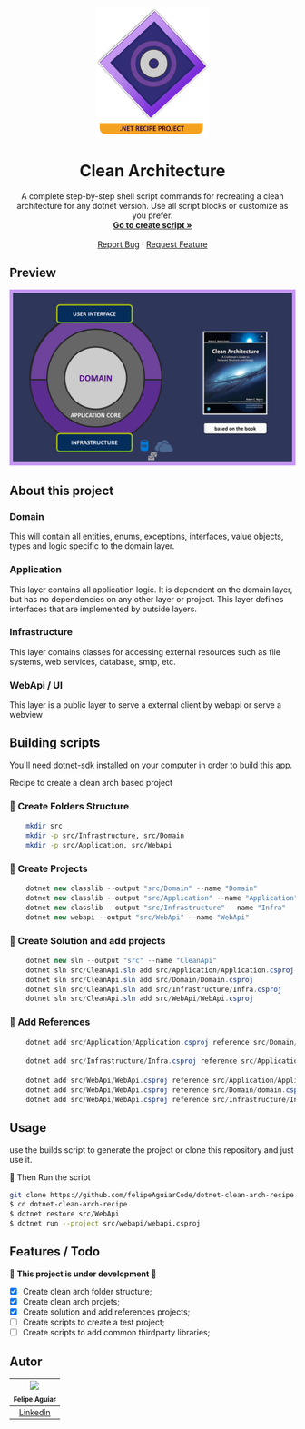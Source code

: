 <p align="center">
  <a href="#">
      <img src=".github/logo.png" width="200" />
  </a>

  <h1 align="center">Clean Architecture</h1>

  <p align="center">
    A complete step-by-step shell script commands for recreating a clean architecture
    for any dotnet version. Use all script blocks or customize as you prefer.
    <br />
    <a href="https://github.com/felipeAguiarCode/dotnet-clean-arch-recipe/blob/main/docs/recipe.md"><strong>Go to create script »</strong></a>
    <br />
    <br />
    <a href="https://github.com/felipeAguiarCode/dotnet-clean-arch-recipe/issues">Report Bug</a>
    ·
    <a href="https://github.com/felipeAguiarCode/dotnet-clean-arch-recipe/issues/new">Request Feature</a>
  </p>
</p>

## Preview

![Preview](/.github/preview.png)

## About this project

### Domain

This will contain all entities, enums, exceptions, interfaces, value objects, types and logic specific to the domain layer.

### Application

This layer contains all application logic. It is dependent on the domain layer, but has no dependencies on any other layer or project. This layer defines interfaces that are implemented by outside layers.

### Infrastructure

This layer contains classes for accessing external resources such as file systems, web services, database, smtp, etc.

### WebApi / UI

This layer is a public layer to serve a external client by webapi or serve a webview

## Building scripts

You'll need [dotnet-sdk](https://dotnet.microsoft.com/en-us/download) installed on your computer in order to build this app.

Recipe to create a clean arch based project

### 🔧 Create Folders Structure

```bash
    mkdir src
    mkdir -p src/Infrastructure, src/Domain
    mkdir -p src/Application, src/WebApi
```

### 🔧 Create Projects

```cs
    dotnet new classlib --output "src/Domain" --name "Domain"
    dotnet new classlib --output "src/Application" --name "Application"
    dotnet new classlib --output "src/Infrastructure" --name "Infra"
    dotnet new webapi --output "src/WebApi" --name "WebApi"
```

### 🔧 Create Solution and add projects

```cs
    dotnet new sln --output "src" --name "CleanApi"
    dotnet sln src/CleanApi.sln add src/Application/Application.csproj
    dotnet sln src/CleanApi.sln add src/Domain/Domain.csproj
    dotnet sln src/CleanApi.sln add src/Infrastructure/Infra.csproj
    dotnet sln src/CleanApi.sln add src/WebApi/WebApi.csproj
```

### 🔧 Add References

```cs
    dotnet add src/Application/Application.csproj reference src/Domain/domain.csproj

    dotnet add src/Infrastructure/Infra.csproj reference src/Application/Application.csproj

    dotnet add src/WebApi/WebApi.csproj reference src/Application/Application.csproj
    dotnet add src/WebApi/WebApi.csproj reference src/Domain/domain.csproj
    dotnet add src/WebApi/WebApi.csproj reference src/Infrastructure/Infra.csproj
```

## Usage

use the builds script to generate the project or clone this repository and just use it.

🔧 Then Run the script

```bash
git clone https://github.com/felipeAguiarCode/dotnet-clean-arch-recipe.git
$ cd dotnet-clean-arch-recipe
$ dotnet restore src/WebApi
$ dotnet run --project src/webapi/webapi.csproj
```

## Features / Todo

🚧 **This project is under development** 🚧

- [x] Create clean arch folder structure;
- [x] Create clean arch projets;
- [x] Create solution and add references projects;
- [ ] Create scripts to create a test project;
- [ ] Create scripts to add common thirdparty libraries;

## Autor

| [<img src="https://avatars3.githubusercontent.com/u/37452836?s=96&v=4"><br><sub>Felipe Aguiar</sub>](https://github.com/felipeAguiarCode) |
| :---------------------------------------------------------------------------------------------------------------------------------------: |
|                                             [Linkedin](www.linkedin.com/in/felipe-aguiar-exe)                                             |
